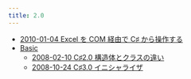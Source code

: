 ```yaml
---
title: 2.0
---
```



- [2010-01-04 Excel を COM 経由で C♯ から操作する](./../../../../d/2010/01/04/Excel_を_COM_経由で_C♯_から操作する.md)
- [Basic](./Basic/index.md)
    - [2008-02-10 C♯2.0 構造体とクラスの違い](./../../../../d/2008/02/10/C♯2.0_構造体とクラスの違い.md)
    - [2008-10-24 C♯3.0 イニシャライザ](./../../../../d/2008/10/24/C♯3.0_イニシャライザ.md)




